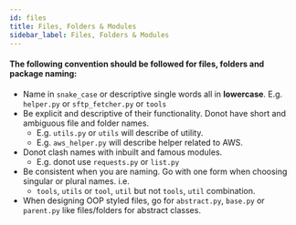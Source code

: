 ```yaml
---
id: files
title: Files, Folders & Modules
sidebar_label: Files, Folders & Modules
---
```


#### The following convention should be followed for files, folders and package naming:

* Name in `snake_case` or descriptive single words all in **lowercase**. E.g. `helper.py` or `sftp_fetcher.py` or `tools`
* Be explicit and descriptive of their functionality. Donot have short and ambiguous file and folder names.
    - E.g. `utils.py` or `utils` will describe of utility.
    - E.g. `aws_helper.py` will describe helper related to AWS.
* Donot clash names with inbuilt and famous modules.
    - E.g. donot use `requests.py` or `list.py`
* Be consistent when you are naming. Go with one form when choosing singular or plural names. i.e.
    - `tools`, `utils` or `tool`, `util` but  not `tools`, `util` combination.
* When designing OOP styled files, go for `abstract.py`, `base.py` or `parent.py` like files/folders for abstract classes.
